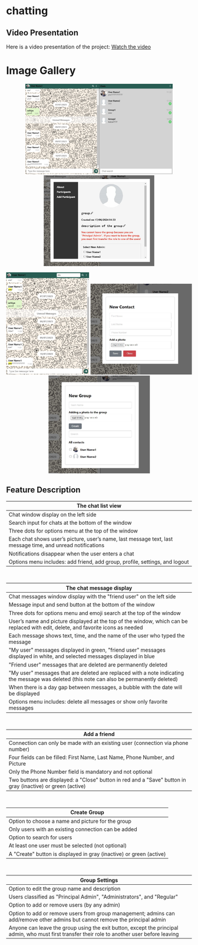 # chatting

## Video Presentation

Here is a video presentation of the project:
[Watch the video](https://github.com/achiyat/chatting/blob/master/chat/src/media/video/presentation.mp4)

# Image Gallery

<p align="center">
  <img src="https://github.com/achiyat/chatting/blob/master/chat/src/media/img/chat_pic.jpg" width="400"/>
  <img src="https://github.com/achiyat/chatting/blob/master/chat/src/media/img/chat_pic4.jpg" width="300"/>
</p>
<p align="center">
  <img src="https://github.com/achiyat/chatting/blob/master/chat/src/media/img/chat_pic1.jpg" width="225"/>
  <img src="https://github.com/achiyat/chatting/blob/master/chat/src/media/img/chat_pic2.jpg" width="275"/>
  <img src="https://github.com/achiyat/chatting/blob/master/chat/src/media/img/chat_pic3.jpg" width="275"/>
</p>

## Feature Description

| The chat list view                                                                                          |
| ----------------------------------------------------------------------------------------------------------- |
| Chat window display on the left side                                                                        |
| Search input for chats at the bottom of the window                                                          |
| Three dots for options menu at the top of the window                                                        |
| Each chat shows user’s picture, user’s name, last message text, last message time, and unread notifications |
| Notifications disappear when the user enters a chat                                                         |
| Options menu includes: add friend, add group, profile, settings, and logout                                 |

<br/>

| The chat message display                                                                                                                    |
| ------------------------------------------------------------------------------------------------------------------------------------------- |
| Chat messages window display with the "friend user" on the left side                                                                        |
| Message input and send button at the bottom of the window                                                                                   |
| Three dots for options menu and emoji search at the top of the window                                                                       |
| User’s name and picture displayed at the top of the window, which can be replaced with edit, delete, and favorite icons as needed           |
| Each message shows text, time, and the name of the user who typed the message                                                               |
| "My user" messages displayed in green, "friend user" messages displayed in white, and selected messages displayed in blue                   |
| "Friend user" messages that are deleted are permanently deleted                                                                             |
| "My user" messages that are deleted are replaced with a note indicating the message was deleted (this note can also be permanently deleted) |
| When there is a day gap between messages, a bubble with the date will be displayed                                                          |
| Options menu includes: delete all messages or show only favorite messages                                                                   |

<br/>

| Add a friend                                                                                                |
| ----------------------------------------------------------------------------------------------------------- |
| Connection can only be made with an existing user (connection via phone number)                             |
| Four fields can be filled: First Name, Last Name, Phone Number, and Picture                                 |
| Only the Phone Number field is mandatory and not optional                                                   |
| Two buttons are displayed: a "Close" button in red and a "Save" button in gray (inactive) or green (active) |

<br/>

| Create Group                                                        |
| ------------------------------------------------------------------- |
| Option to choose a name and picture for the group                   |
| Only users with an existing connection can be added                 |
| Option to search for users                                          |
| At least one user must be selected (not optional)                   |
| A "Create" button is displayed in gray (inactive) or green (active) |

<br/>

| Group Settings                                                                                                                                  |
| ----------------------------------------------------------------------------------------------------------------------------------------------- |
| Option to edit the group name and description                                                                                                   |
| Users classified as "Principal Admin", "Administrators", and "Regular"                                                                          |
| Option to add or remove users (by any admin)                                                                                                    |
| Option to add or remove users from group management; admins can add/remove other admins but cannot remove the principal admin                   |
| Anyone can leave the group using the exit button, except the principal admin, who must first transfer their role to another user before leaving |
